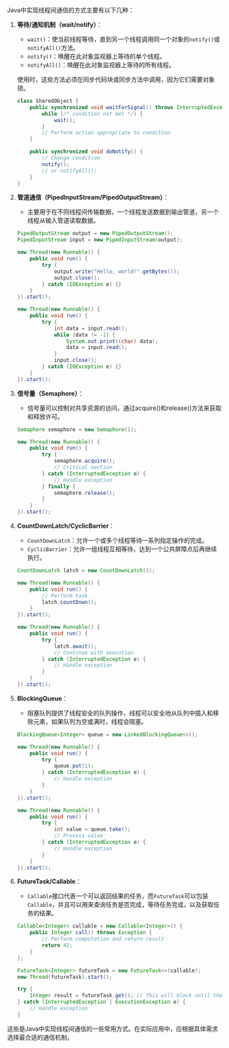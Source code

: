 Java中实现线程间通信的方式主要有以下几种：

1. **等待/通知机制（wait/notify）**：
   - `wait()`：使当前线程等待，直到另一个线程调用同一个对象的`notify()`或`notifyAll()`方法。
   - `notify()`：唤醒在此对象监视器上等待的单个线程。
   - `notifyAll()`：唤醒在此对象监视器上等待的所有线程。

   使用时，这些方法必须在同步代码块或同步方法中调用，因为它们需要对象锁。

   ```java
   class SharedObject {
       public synchronized void waitForSignal() throws InterruptedException {
           while (/* condition not met */) {
               wait();
           }
           // Perform action appropriate to condition
       }

       public synchronized void doNotify() {
           // Change condition
           notify();
           // or notifyAll();
       }
   }
   ```

2. **管道通信（PipedInputStream/PipedOutputStream）**：
   - 主要用于在不同线程间传输数据，一个线程发送数据到输出管道，另一个线程从输入管道读取数据。

   ```java
   PipedOutputStream output = new PipedOutputStream();
   PipedInputStream input = new PipedInputStream(output);

   new Thread(new Runnable() {
       public void run() {
           try {
               output.write("Hello, world!".getBytes());
               output.close();
           } catch (IOException e) {}
       }
   }).start();

   new Thread(new Runnable() {
       public void run() {
           try {
               int data = input.read();
               while (data != -1) {
                   System.out.print((char) data);
                   data = input.read();
               }
               input.close();
           } catch (IOException e) {}
       }
   }).start();
   ```

3. **信号量（Semaphore）**：
   - 信号量可以控制对共享资源的访问，通过acquire()和release()方法来获取和释放许可。

   ```java
   Semaphore semaphore = new Semaphore(1);

   new Thread(new Runnable() {
       public void run() {
           try {
               semaphore.acquire();
               // Critical section
           } catch (InterruptedException e) {
               // Handle exception
           } finally {
               semaphore.release();
           }
       }
   }).start();
   ```

4. **CountDownLatch/CyclicBarrier**：
   - `CountDownLatch`：允许一个或多个线程等待一系列指定操作的完成。
   - `CyclicBarrier`：允许一组线程互相等待，达到一个公共屏障点后再继续执行。

   ```java
   CountDownLatch latch = new CountDownLatch(1);

   new Thread(new Runnable() {
       public void run() {
           // Perform task
           latch.countDown();
       }
   }).start();

   new Thread(new Runnable() {
       public void run() {
           try {
               latch.await();
               // Continue with execution
           } catch (InterruptedException e) {
               // Handle exception
           }
       }
   }).start();
   ```

5. **BlockingQueue**：
   - 阻塞队列提供了线程安全的队列操作，线程可以安全地从队列中插入和移除元素，如果队列为空或满时，线程会阻塞。

   ```java
   BlockingQueue<Integer> queue = new LinkedBlockingQueue<>();

   new Thread(new Runnable() {
       public void run() {
           try {
               queue.put(1);
           } catch (InterruptedException e) {
               // Handle exception
           }
       }
   }).start();

   new Thread(new Runnable() {
       public void run() {
           try {
               int value = queue.take();
               // Process value
           } catch (InterruptedException e) {
               // Handle exception
           }
       }
   }).start();
   ```

6. **FutureTask/Callable**：
   - `Callable`接口代表一个可以返回结果的任务，而`FutureTask`可以包装`Callable`，并且可以用来查询任务是否完成，等待任务完成，以及获取任务的结果。

   ```java
   Callable<Integer> callable = new Callable<Integer>() {
       public Integer call() throws Exception {
           // Perform computation and return result
           return 42;
       }
   };

   FutureTask<Integer> futureTask = new FutureTask<>(callable);
   new Thread(futureTask).start();

   try {
       Integer result = futureTask.get(); // This will block until the result is available
   } catch (InterruptedException | ExecutionException e) {
       // Handle exception
   }
   ```

这些是Java中实现线程间通信的一些常用方式。在实际应用中，应根据具体需求选择最合适的通信机制。